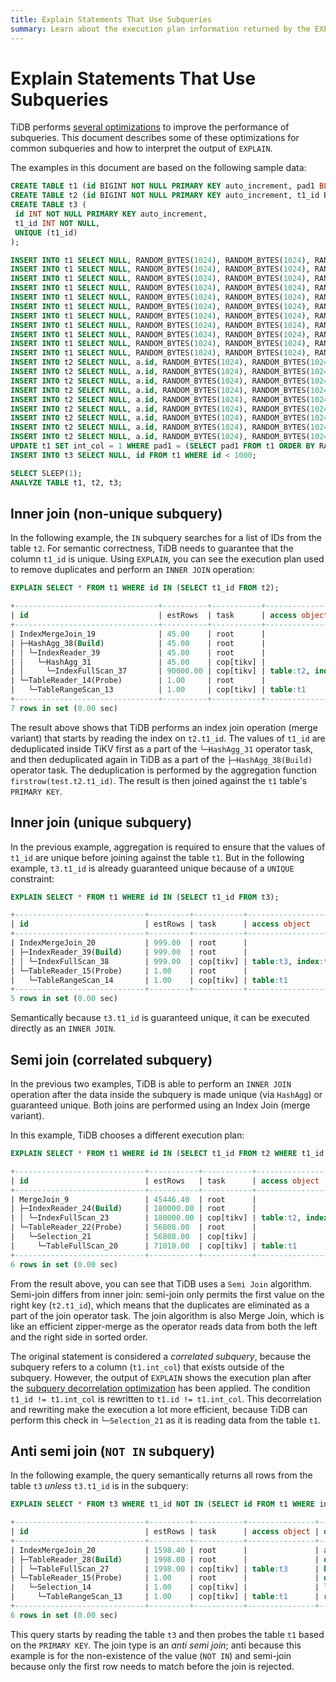 ```yaml
---
title: Explain Statements That Use Subqueries
summary: Learn about the execution plan information returned by the EXPLAIN statement in TiDB.
---
```


# Explain Statements That Use Subqueries

TiDB performs [several optimizations](/subquery-optimization.md) to improve the performance of subqueries. This document describes some of these optimizations for common subqueries and how to interpret the output of `EXPLAIN`.

The examples in this document are based on the following sample data:

```sql
CREATE TABLE t1 (id BIGINT NOT NULL PRIMARY KEY auto_increment, pad1 BLOB, pad2 BLOB, pad3 BLOB, int_col INT NOT NULL DEFAULT 0);
CREATE TABLE t2 (id BIGINT NOT NULL PRIMARY KEY auto_increment, t1_id BIGINT NOT NULL, pad1 BLOB, pad2 BLOB, pad3 BLOB, INDEX(t1_id));
CREATE TABLE t3 (
 id INT NOT NULL PRIMARY KEY auto_increment,
 t1_id INT NOT NULL,
 UNIQUE (t1_id)
);

INSERT INTO t1 SELECT NULL, RANDOM_BYTES(1024), RANDOM_BYTES(1024), RANDOM_BYTES(1024), 0 FROM dual;
INSERT INTO t1 SELECT NULL, RANDOM_BYTES(1024), RANDOM_BYTES(1024), RANDOM_BYTES(1024), 0 FROM t1 a JOIN t1 b JOIN t1 c LIMIT 10000;
INSERT INTO t1 SELECT NULL, RANDOM_BYTES(1024), RANDOM_BYTES(1024), RANDOM_BYTES(1024), 0 FROM t1 a JOIN t1 b JOIN t1 c LIMIT 10000;
INSERT INTO t1 SELECT NULL, RANDOM_BYTES(1024), RANDOM_BYTES(1024), RANDOM_BYTES(1024), 0 FROM t1 a JOIN t1 b JOIN t1 c LIMIT 10000;
INSERT INTO t1 SELECT NULL, RANDOM_BYTES(1024), RANDOM_BYTES(1024), RANDOM_BYTES(1024), 0 FROM t1 a JOIN t1 b JOIN t1 c LIMIT 10000;
INSERT INTO t1 SELECT NULL, RANDOM_BYTES(1024), RANDOM_BYTES(1024), RANDOM_BYTES(1024), 0 FROM t1 a JOIN t1 b JOIN t1 c LIMIT 10000;
INSERT INTO t1 SELECT NULL, RANDOM_BYTES(1024), RANDOM_BYTES(1024), RANDOM_BYTES(1024), 0 FROM t1 a JOIN t1 b JOIN t1 c LIMIT 10000;
INSERT INTO t1 SELECT NULL, RANDOM_BYTES(1024), RANDOM_BYTES(1024), RANDOM_BYTES(1024), 0 FROM t1 a JOIN t1 b JOIN t1 c LIMIT 10000;
INSERT INTO t1 SELECT NULL, RANDOM_BYTES(1024), RANDOM_BYTES(1024), RANDOM_BYTES(1024), 0 FROM t1 a JOIN t1 b JOIN t1 c LIMIT 10000;
INSERT INTO t1 SELECT NULL, RANDOM_BYTES(1024), RANDOM_BYTES(1024), RANDOM_BYTES(1024), 0 FROM t1 a JOIN t1 b JOIN t1 c LIMIT 10000;
INSERT INTO t1 SELECT NULL, RANDOM_BYTES(1024), RANDOM_BYTES(1024), RANDOM_BYTES(1024), 0 FROM t1 a JOIN t1 b JOIN t1 c LIMIT 10000;
INSERT INTO t2 SELECT NULL, a.id, RANDOM_BYTES(1024), RANDOM_BYTES(1024), RANDOM_BYTES(1024) FROM t1 a JOIN t1 b JOIN t1 c LIMIT 10000;
INSERT INTO t2 SELECT NULL, a.id, RANDOM_BYTES(1024), RANDOM_BYTES(1024), RANDOM_BYTES(1024) FROM t1 a JOIN t1 b JOIN t1 c LIMIT 10000;
INSERT INTO t2 SELECT NULL, a.id, RANDOM_BYTES(1024), RANDOM_BYTES(1024), RANDOM_BYTES(1024) FROM t1 a JOIN t1 b JOIN t1 c LIMIT 10000;
INSERT INTO t2 SELECT NULL, a.id, RANDOM_BYTES(1024), RANDOM_BYTES(1024), RANDOM_BYTES(1024) FROM t1 a JOIN t1 b JOIN t1 c LIMIT 10000;
INSERT INTO t2 SELECT NULL, a.id, RANDOM_BYTES(1024), RANDOM_BYTES(1024), RANDOM_BYTES(1024) FROM t1 a JOIN t1 b JOIN t1 c LIMIT 10000;
INSERT INTO t2 SELECT NULL, a.id, RANDOM_BYTES(1024), RANDOM_BYTES(1024), RANDOM_BYTES(1024) FROM t1 a JOIN t1 b JOIN t1 c LIMIT 10000;
INSERT INTO t2 SELECT NULL, a.id, RANDOM_BYTES(1024), RANDOM_BYTES(1024), RANDOM_BYTES(1024) FROM t1 a JOIN t1 b JOIN t1 c LIMIT 10000;
INSERT INTO t2 SELECT NULL, a.id, RANDOM_BYTES(1024), RANDOM_BYTES(1024), RANDOM_BYTES(1024) FROM t1 a JOIN t1 b JOIN t1 c LIMIT 10000;
INSERT INTO t2 SELECT NULL, a.id, RANDOM_BYTES(1024), RANDOM_BYTES(1024), RANDOM_BYTES(1024) FROM t1 a JOIN t1 b JOIN t1 c LIMIT 10000;
UPDATE t1 SET int_col = 1 WHERE pad1 = (SELECT pad1 FROM t1 ORDER BY RAND() LIMIT 1);
INSERT INTO t3 SELECT NULL, id FROM t1 WHERE id < 1000;

SELECT SLEEP(1);
ANALYZE TABLE t1, t2, t3;
```

## Inner join (non-unique subquery)

In the following example, the `IN` subquery searches for a list of IDs from the table `t2`. For semantic correctness, TiDB needs to guarantee that the column `t1_id` is unique. Using `EXPLAIN`, you can see the execution plan used to remove duplicates and perform an `INNER JOIN` operation:

```sql
EXPLAIN SELECT * FROM t1 WHERE id IN (SELECT t1_id FROM t2);
```

```sql
+--------------------------------+----------+-----------+------------------------------+---------------------------------------------------------------------------------+
| id                             | estRows  | task      | access object                | operator info                                                                   |
+--------------------------------+----------+-----------+------------------------------+---------------------------------------------------------------------------------+
| IndexMergeJoin_19              | 45.00    | root      |                              | inner join, inner:TableReader_14, outer key:test.t2.t1_id, inner key:test.t1.id |
| ├─HashAgg_38(Build)            | 45.00    | root      |                              | group by:test.t2.t1_id, funcs:firstrow(test.t2.t1_id)->test.t2.t1_id            |
| │ └─IndexReader_39             | 45.00    | root      |                              | index:HashAgg_31                                                                |
| │   └─HashAgg_31               | 45.00    | cop[tikv] |                              | group by:test.t2.t1_id,                                                         |
| │     └─IndexFullScan_37       | 90000.00 | cop[tikv] | table:t2, index:t1_id(t1_id) | keep order:false                                                                |
| └─TableReader_14(Probe)        | 1.00     | root      |                              | data:TableRangeScan_13                                                          |
|   └─TableRangeScan_13          | 1.00     | cop[tikv] | table:t1                     | range: decided by [test.t2.t1_id], keep order:true                              |
+--------------------------------+----------+-----------+------------------------------+---------------------------------------------------------------------------------+
7 rows in set (0.00 sec)
```

The result above shows that TiDB performs an index join operation (merge variant) that starts by reading the index on `t2.t1_id`. The values of `t1_id` are deduplicated inside TiKV first as a part of the `└─HashAgg_31` operator task, and then deduplicated again in TiDB as a part of the `├─HashAgg_38(Build)` operator task. The deduplication is performed by the aggregation function `firstrow(test.t2.t1_id)`. The result is then joined against the `t1` table's `PRIMARY KEY`.

## Inner join (unique subquery)

In the previous example, aggregation is required to ensure that the values of `t1_id` are unique before joining against the table `t1`. But in the following example, `t3.t1_id` is already guaranteed unique because of a `UNIQUE` constraint:

```sql
EXPLAIN SELECT * FROM t1 WHERE id IN (SELECT t1_id FROM t3);
```

```sql
+-----------------------------+---------+-----------+------------------------------+---------------------------------------------------------------------------------+
| id                          | estRows | task      | access object                | operator info                                                                   |
+-----------------------------+---------+-----------+------------------------------+---------------------------------------------------------------------------------+
| IndexMergeJoin_20           | 999.00  | root      |                              | inner join, inner:TableReader_15, outer key:test.t3.t1_id, inner key:test.t1.id |
| ├─IndexReader_39(Build)     | 999.00  | root      |                              | index:IndexFullScan_38                                                          |
| │ └─IndexFullScan_38        | 999.00  | cop[tikv] | table:t3, index:t1_id(t1_id) | keep order:false                                                                |
| └─TableReader_15(Probe)     | 1.00    | root      |                              | data:TableRangeScan_14                                                          |
|   └─TableRangeScan_14       | 1.00    | cop[tikv] | table:t1                     | range: decided by [test.t3.t1_id], keep order:true                              |
+-----------------------------+---------+-----------+------------------------------+---------------------------------------------------------------------------------+
5 rows in set (0.00 sec)
```

Semantically because `t3.t1_id` is guaranteed unique, it can be executed directly as an `INNER JOIN`.

## Semi join (correlated subquery)

In the previous two examples, TiDB is able to perform an `INNER JOIN` operation after the data inside the subquery is made unique (via `HashAgg`) or guaranteed unique. Both joins are performed using an Index Join (merge variant).

In this example, TiDB chooses a different execution plan:

```sql
EXPLAIN SELECT * FROM t1 WHERE id IN (SELECT t1_id FROM t2 WHERE t1_id != t1.int_col);
```

```sql
+-----------------------------+-----------+-----------+------------------------------+--------------------------------------------------------------------------------------------------------+
| id                          | estRows   | task      | access object                | operator info                                                                                          |
+-----------------------------+-----------+-----------+------------------------------+--------------------------------------------------------------------------------------------------------+
| MergeJoin_9                 | 45446.40  | root      |                              | semi join, left key:test.t1.id, right key:test.t2.t1_id, other cond:ne(test.t2.t1_id, test.t1.int_col) |
| ├─IndexReader_24(Build)     | 180000.00 | root      |                              | index:IndexFullScan_23                                                                                 |
| │ └─IndexFullScan_23        | 180000.00 | cop[tikv] | table:t2, index:t1_id(t1_id) | keep order:true                                                                                        |
| └─TableReader_22(Probe)     | 56808.00  | root      |                              | data:Selection_21                                                                                      |
|   └─Selection_21            | 56808.00  | cop[tikv] |                              | ne(test.t1.id, test.t1.int_col)                                                                        |
|     └─TableFullScan_20      | 71010.00  | cop[tikv] | table:t1                     | keep order:true                                                                                        |
+-----------------------------+-----------+-----------+------------------------------+--------------------------------------------------------------------------------------------------------+
6 rows in set (0.00 sec)
```

From the result above, you can see that TiDB uses a `Semi Join` algorithm. Semi-join differs from inner join: semi-join only permits the first value on the right key (`t2.t1_id`), which means that the duplicates are eliminated as a part of the join operator task. The join algorithm is also Merge Join, which is like an efficient zipper-merge as the operator reads data from both the left and the right side in sorted order.

The original statement is considered a _correlated subquery_, because the subquery refers to a column (`t1.int_col`) that exists outside of the subquery. However, the output of `EXPLAIN` shows the execution plan after the [subquery decorrelation optimization](/correlated-subquery-optimization.md) has been applied. The condition `t1_id != t1.int_col` is rewritten to `t1.id != t1.int_col`. This decorrelation and rewriting make the execution a lot more efficient, because TiDB can perform this check in `└─Selection_21` as it is reading data from the table `t1`.

## Anti semi join (`NOT IN` subquery)

In the following example, the query semantically returns all rows from the table `t3` _unless_ `t3.t1_id` is in the subquery:

```sql
EXPLAIN SELECT * FROM t3 WHERE t1_id NOT IN (SELECT id FROM t1 WHERE int_col < 100);
```

```sql
+-----------------------------+---------+-----------+---------------+-------------------------------------------------------------------------------------+
| id                          | estRows | task      | access object | operator info                                                                       |
+-----------------------------+---------+-----------+---------------+-------------------------------------------------------------------------------------+
| IndexMergeJoin_20           | 1598.40 | root      |               | anti semi join, inner:TableReader_15, outer key:test.t3.t1_id, inner key:test.t1.id |
| ├─TableReader_28(Build)     | 1998.00 | root      |               | data:TableFullScan_27                                                               |
| │ └─TableFullScan_27        | 1998.00 | cop[tikv] | table:t3      | keep order:false                                                                    |
| └─TableReader_15(Probe)     | 1.00    | root      |               | data:Selection_14                                                                   |
|   └─Selection_14            | 1.00    | cop[tikv] |               | lt(test.t1.int_col, 100)                                                            |
|     └─TableRangeScan_13     | 1.00    | cop[tikv] | table:t1      | range: decided by [test.t3.t1_id], keep order:true                                  |
+-----------------------------+---------+-----------+---------------+-------------------------------------------------------------------------------------+
6 rows in set (0.00 sec)
```

This query starts by reading the table `t3` and then probes the table `t1` based on the `PRIMARY KEY`. The join type is an _anti semi join_; anti because this example is for the non-existence of the value (`NOT IN`) and semi-join because only the first row needs to match before the join is rejected.
